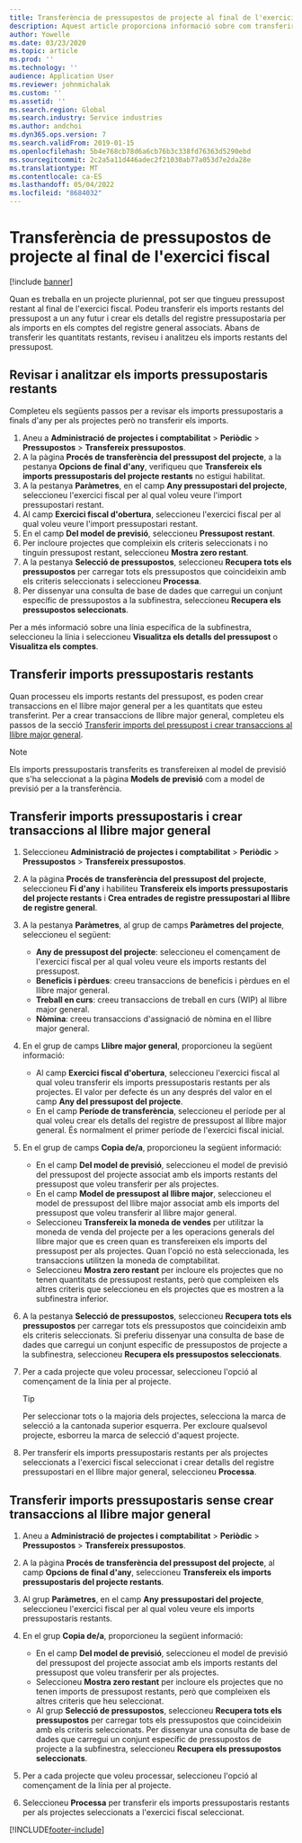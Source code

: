 ```yaml
---
title: Transferència de pressupostos de projecte al final de l'exercici fiscal
description: Aquest article proporciona informació sobre com transferir les quantitats restants del pressupost a anys futurs i crear detalls del registre pressupostari.
author: Yowelle
ms.date: 03/23/2020
ms.topic: article
ms.prod: ''
ms.technology: ''
audience: Application User
ms.reviewer: johnmichalak
ms.custom: ''
ms.assetid: ''
ms.search.region: Global
ms.search.industry: Service industries
ms.author: andchoi
ms.dyn365.ops.version: 7
ms.search.validFrom: 2019-01-15
ms.openlocfilehash: 5b4e768cb78d6a6cb76b3c338fd76363d5290ebd
ms.sourcegitcommit: 2c2a5a11d446adec2f21030ab77a053d7e2da28e
ms.translationtype: MT
ms.contentlocale: ca-ES
ms.lasthandoff: 05/04/2022
ms.locfileid: "8684032"
---
```

# <a name="transfer-project-budgets-at-fiscal-year-end"></a>Transferència de pressupostos de projecte al final de l'exercici fiscal

[!include [banner](../includes/banner.md)]

Quan es treballa en un projecte pluriennal, pot ser que tingueu pressupost restant al final de l'exercici fiscal. Podeu transferir els imports restants del pressupost a un any futur i crear els detalls del registre pressupostaria per als imports en els comptes del registre general associats. Abans de transferir les quantitats restants, reviseu i analitzeu els imports restants del pressupost.

## <a name="review-and-analyze-remaining-budget-amounts"></a>Revisar i analitzar els imports pressupostaris restants

Completeu els següents passos per a revisar els imports pressupostaris a finals d'any per als projectes però no transferir els imports.

1. Aneu a **Administració de projectes i comptabilitat** > **Periòdic** > **Pressupostos** > **Transfereix pressupostos**. 
2. A la pàgina **Procés de transferència del pressupost del projecte**, a la pestanya **Opcions de final d'any**, verifiqueu que **Transfereix els imports pressupostaris del projecte restants** no estigui habilitat.
3. A la pestanya **Paràmetres**, en el camp **Any pressupostari del projecte**, seleccioneu l'exercici fiscal per al qual voleu veure l'import pressupostari restant. 
4. Al camp **Exercici fiscal d'obertura**, seleccioneu l'exercici fiscal per al qual voleu veure l'import pressupostari restant. 
5. En el camp **Del model de previsió**, seleccioneu **Pressupost restant**. 
6. Per incloure projectes que compleixin els criteris seleccionats i no tinguin pressupost restant, seleccioneu **Mostra zero restant**.  
7. A la pestanya **Selecció de pressupostos**, seleccioneu **Recupera tots els pressupostos** per carregar tots els pressupostos que coincideixin amb els criteris seleccionats i seleccioneu **Processa**. 
8. Per dissenyar una consulta de base de dades que carregui un conjunt específic de pressupostos a la subfinestra, seleccioneu **Recupera els pressupostos seleccionats**.

Per a més informació sobre una línia específica de la subfinestra, seleccioneu la línia i seleccioneu **Visualitza els detalls del pressupost** o **Visualitza els comptes**.

## <a name="carry-forward-remaining-budget-amounts"></a>Transferir imports pressupostaris restants 

Quan processeu els imports restants del pressupost, es poden crear transaccions en el llibre major general per a les quantitats que esteu transferint. Per a crear transaccions de llibre major general, completeu els passos de la secció [Transferir imports del pressupost i crear transaccions al llibre major general](#carry-forward). 

> [!NOTE]
> Els imports pressupostaris transferits es transfereixen al model de previsió que s'ha seleccionat a la pàgina **Models de previsió** com a model de previsió per a la transferència.  

## <a name="carry-forward-budget-amounts-and-create-general-ledger-transactions"></a><a name="carry-forward"></a>Transferir imports pressupostaris i crear transaccions al llibre major general

1.  Seleccioneu **Administració de projectes i comptabilitat** > **Periòdic** > **Pressupostos** > **Transfereix pressupostos**. 
2. A la pàgina **Procés de transferència del pressupost del projecte**, seleccioneu **Fi d'any** i habiliteu **Transfereix els imports pressupostaris del projecte restants** i **Crea entrades de registre pressupostari al llibre de registre general**. 
3. A la pestanya **Paràmetres**, al grup de camps **Paràmetres del projecte**, seleccioneu el següent:

   - **Any de pressupost del projecte**: seleccioneu el començament de l'exercici fiscal per al qual voleu veure els imports restants del pressupost. 
   - **Beneficis i pèrdues**: creeu transaccions de beneficis i pèrdues en el llibre major general. 
   -  **Treball en curs**: creeu transaccions de treball en curs (WIP) al llibre major general.
   -  **Nòmina**: creeu transaccions d'assignació de nòmina en el llibre major general. 

5. En el grup de camps **Llibre major general**, proporcioneu la següent informació: 

   - Al camp **Exercici fiscal d'obertura**, seleccioneu l'exercici fiscal al qual voleu transferir els imports pressupostaris restants per als projectes. El valor per defecte és un any després del valor en el camp **Any del pressupost del projecte**.
   -  En el camp **Període de transferència**, seleccioneu el període per al qual voleu crear els detalls del registre de pressupost al llibre major general. És normalment el primer període de l'exercici fiscal inicial.

6. En el grup de camps **Copia de/a**, proporcioneu la següent informació:

   - En el camp **Del model de previsió**, seleccioneu el model de previsió del pressupost del projecte associat amb els imports restants del pressupost que voleu transferir per als projectes. 
   - En el camp **Model de pressupost al llibre major**, seleccioneu el model de pressupost del llibre major associat amb els imports del pressupost que voleu transferir al llibre major general. 
   -  Seleccioneu **Transfereix la moneda de vendes** per utilitzar la moneda de venda del projecte per a les operacions generals del llibre major que es creen quan es transfereixen els imports del pressupost per als projectes. Quan l'opció no està seleccionada, les transaccions utilitzen la moneda de comptabilitat. 
   -  Seleccioneu **Mostra zero restant** per incloure els projectes que no tenen quantitats de pressupost restants, però que compleixen els altres criteris que seleccioneu en els projectes que es mostren a la subfinestra inferior.

7. A la pestanya **Selecció de pressupostos**, seleccioneu **Recupera tots els pressupostos** per carregar tots els pressupostos que coincideixin amb els criteris seleccionats. Si preferiu dissenyar una consulta de base de dades que carregui un conjunt específic de pressupostos de projecte a la subfinestra, seleccioneu **Recupera els pressupostos seleccionats**.
8. Per a cada projecte que voleu processar, seleccioneu l'opció al començament de la línia per al projecte.

    > [!TIP]
    > Per seleccionar tots o la majoria dels projectes, selecciona la marca de selecció a la cantonada superior esquerra. Per excloure qualsevol projecte, esborreu la marca de selecció d'aquest projecte.

9. Per transferir els imports pressupostaris restants per als projectes seleccionats a l'exercici fiscal seleccionat i crear detalls del registre pressupostari en el llibre major general, seleccioneu **Processa**.

## <a name="carry-forward-budget-amounts-without-creating-general-ledger-transactions"></a>Transferir imports pressupostaris sense crear transaccions al llibre major general

1. Aneu a **Administració de projectes i comptabilitat** > **Periòdic** > **Pressupostos** > **Transfereix pressupostos**.
2. A la pàgina **Procés de transferència del pressupost del projecte**, al camp **Opcions de final d'any**, seleccioneu **Transfereix els imports pressupostaris del projecte restants**.
3. Al grup **Paràmetres**, en el camp **Any pressupostari del projecte**, seleccioneu l'exercici fiscal per al qual voleu veure els imports pressupostaris restants.
4. En el grup **Copia de/a**, proporcioneu la següent informació:

   - En el camp **Del model de previsió**, seleccioneu el model de previsió del pressupost del projecte associat amb els imports restants del pressupost que voleu transferir per als projectes. 
   - Seleccioneu **Mostra zero restant** per incloure els projectes que no tenen imports de pressupost restants, però que compleixen els altres criteris que heu seleccionat.
   - Al grup **Selecció de pressupostos**, seleccioneu **Recupera tots els pressupostos** per carregar tots els pressupostos que coincideixin amb els criteris seleccionats. Per dissenyar una consulta de base de dades que carregui un conjunt específic de pressupostos de projecte a la subfinestra, seleccioneu **Recupera els pressupostos seleccionats**.

5. Per a cada projecte que voleu processar, seleccioneu l'opció al començament de la línia per al projecte. 
6. Seleccioneu **Processa** per transferir els imports pressupostaris restants per als projectes seleccionats a l'exercici fiscal seleccionat.



[!INCLUDE[footer-include](../includes/footer-banner.md)]
